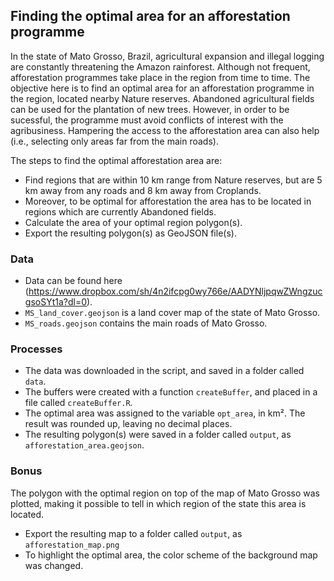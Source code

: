 ## Finding the optimal area for an afforestation programme

In the state of Mato Grosso, Brazil, agricultural expansion and illegal logging are constantly threatening the Amazon rainforest. Although not frequent, afforestation programmes take place in the region from time to time. The objective here is to find an optimal area for an afforestation programme in the region, located nearby Nature reserves. Abandoned agricultural fields can be used for the plantation of new trees. However, in order to be sucessful, the programme must avoid conflicts of interest with the agribusiness. Hampering the access to the afforestation area can also help (i.e., selecting only areas far from the main roads).

The steps to find the optimal afforestation area are:
- Find regions that are within 10 km range from Nature reserves, but are 5 km away from any roads and 8 km away from Croplands.
- Moreover, to be optimal for afforestation the area has to be located in regions which are currently Abandoned fields. 
- Calculate the area of your optimal region polygon(s).
- Export the resulting polygon(s) as GeoJSON file(s).

### Data
- Data can be found here (https://www.dropbox.com/sh/4n2ifcpg0wy766e/AADYNljpqwZWngzucgsoSYt1a?dl=0).
- `MS_land_cover.geojson` is a land cover map of the state of Mato Grosso.
- `MS_roads.geojson` contains the main roads of Mato Grosso.

### Processes
- The data was downloaded in the script, and saved in a folder called `data`.
- The buffers were created with a function `createBuffer`, and placed in a file called `createBuffer.R`.
- The optimal area was assigned to the variable `opt_area`, in km². The result was rounded up, leaving no decimal places.
- The resulting polygon(s) were saved in a folder called `output`, as `afforestation_area.geojson`.


### Bonus
The polygon with the optimal region on top of the map of Mato Grosso was plotted, making it possible to tell in which region of the state this area is located. 

- Export the resulting map to a folder called `output`, as `afforestation_map.png`
- To highlight the optimal area, the color scheme of the background map was changed.



